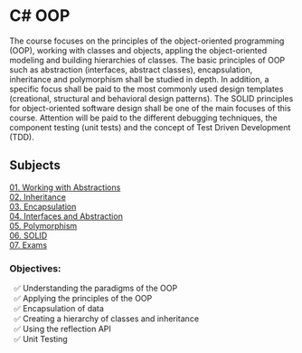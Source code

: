 # C# OOP

The course focuses on the principles of the object-oriented programming (OOP), working with classes and objects, appling the object-oriented modeling and building hierarchies of classes. The basic principles of OOP such as abstraction (interfaces, abstract classes), encapsulation, inheritance and polymorphism shall be studied in depth. In addition, a specific focus shall be paid to the most commonly used design templates (creational, structural and behavioral design patterns). The SOLID principles for object-oriented software design shall be one of the main focuses of this course. Attention will be paid to the different debugging techniques, the component testing (unit tests) and the concept of Test Driven Development (TDD).

## Subjects
[01. Working with Abstractions](https://github.com/Tony-Ivanova/SoftUni/tree/main/C%23%20Courses/02.02.%20C%23%20OOP/01.%20Working%20with%20Abstractions)  
[02. Inheritance](https://github.com/Tony-Ivanova/SoftUni/tree/main/C%23%20Courses/02.02.%20C%23%20OOP/02.%20Inheritance)  
[03. Encapsulation](https://github.com/Tony-Ivanova/SoftUni/tree/main/C%23%20Courses/02.02.%20C%23%20OOP/03.%20Encapsulation)  
[04. Interfaces and Abstraction](https://github.com/Tony-Ivanova/SoftUni/tree/main/C%23%20Courses/02.02.%20C%23%20OOP/04.%20Interfaces%20and%20Abstraction)  
[05. Polymorphism](https://github.com/Tony-Ivanova/SoftUni/tree/main/C%23%20Courses/02.02.%20C%23%20OOP/05.%20Polymorphism)  
[06. SOLID](https://github.com/Tony-Ivanova/SoftUni/tree/main/C%23%20Courses/02.02.%20C%23%20OOP/06.%20SOLID)  
[07. Exams](https://github.com/Tony-Ivanova/SoftUni/tree/main/C%23%20Courses/02.02.%20C%23%20OOP/07.%20Exams)  

### Objectives:  
 &nbsp; :white_check_mark: Understanding the paradigms of the OOP    
 &nbsp; :white_check_mark: Applying the principles of the OOP  
 &nbsp; :white_check_mark: Encapsulation of data  
 &nbsp; :white_check_mark: Creating a hierarchy of classes and inheritance  
 &nbsp; :white_check_mark: Using the reflection API  
 &nbsp; :white_check_mark: Unit Testing  
